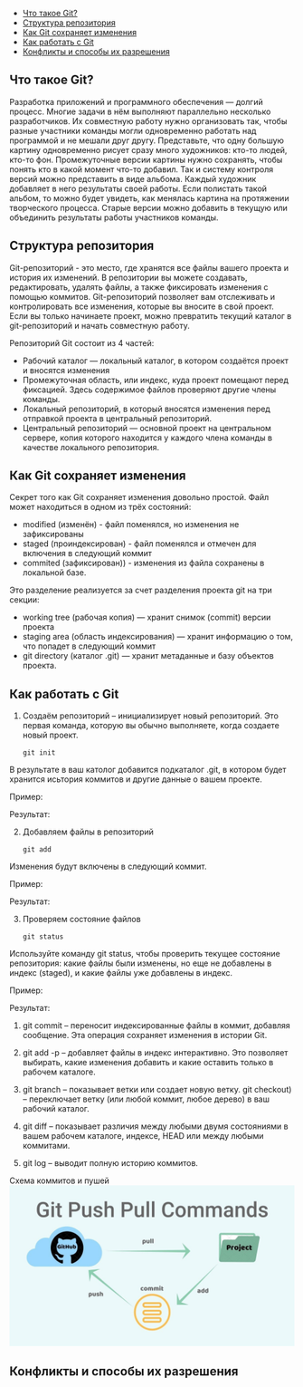 
- [Что такое Git?](#что-такое-git)
- [Структура репозитория](#структура-репозитория)
- [Как Git сохраняет изменения](#как-git-сохраняет-изменения)
- [Как работать с Git](#как-работать-с-git)
- [Конфликты и способы их разрешения](#конфликты-и-способы-их-разрешения)
   
## Что такое Git? 
Разработка приложений и программного обеспечения — долгий процесс. Многие задачи в нём выполняют параллельно несколько разработчиков. Их совместную работу нужно  организовать  так, чтобы разные участники команды могли одновременно работать над программой и не мешали друг другу. 
Представьте, что одну большую картину одновременно рисует сразу много художников: кто-то людей, кто-то фон. Промежуточные версии картины нужно сохранять, чтобы понять кто в какой момент что-то добавил. Так и систему контроля версий можно представить в виде альбома. Каждый художник добавляет в него результаты своей работы. Если полистать такой альбом, то можно будет  увидеть, как менялась картина на протяжении творческого процесса. Старые версии можно добавить в текущую или объединить результаты работы участников команды.

## Структура репозитория
Git-репозиторий - это место, где хранятся все файлы вашего проекта и история их изменений.
В репозитории вы можете создавать, редактировать, удалять файлы, а также фиксировать изменения с помощью коммитов. Git-репозиторий позволяет вам отслеживать и контролировать все изменения, которые вы вносите в свой проект. Если вы только начинаете проект, можно превратить текущий каталог в git-репозиторий и начать совместную работу. 

Репозиторий Git состоит из 4 частей:
* Рабочий каталог — локальный каталог, в котором создаётся проект и вносятся изменения
* Промежуточная область, или индекс, куда проект помещают перед фиксацией. Здесь содержимое файлов проверяют другие члены команды.
* Локальный репозиторий, в который вносятся изменения перед отправкой проекта в центральный репозиторий.
* Центральный репозиторий — основной проект на центральном сервере, копия которого находится у каждого члена команды в качестве локального репозитория.

## Как Git сохраняет изменения 

Секрет того как  Git сохраняет изменения  довольно простой. 
Файл может находиться в одном из трёх состояний:
* modified (изменён) - файл поменялся, но изменения не зафиксированы
* staged (проиндексирован) - файл поменялся и отмечен для включения в следующий коммит
* commited (зафиксирован)) - изменения из файла сохранены в локальной базе.

Это разделение реализуется за счет разделения проекта git на три секции: 
* working tree (рабочая копия) — хранит снимок (commit) версии проекта
* staging area (область индексирования) — хранит информацию о том, что попадет в следующий коммит
* git directory (каталог .git) — хранит метаданные и базу объектов проекта.

## Как работать с Git

1. Создаём репозиторий 
<git init> – инициализирует новый репозиторий. Это первая команда, которую вы обычно выполняете, когда создаете новый проект.
   
   ```
   git init
   ```
 В результате в ваш католог добавится подкаталог .git, в котором будет хранится исьтория коммитов и другие данные о вашем проекте.
 
 Пример:

 Результат:


2. Добавляем файлы в репозиторий
    ```
    git add
     ```
 Изменения будут включены в следующий коммит.

 Пример:

 Результат:

3. Проверяем состояние файлов
   ```
   git status
   ```
Используйте команду git status, чтобы проверить текущее состояние репозитория: какие файлы были изменены, но еще не добавлены в индекс (staged), и какие файлы уже добавлены в индекс.

 Пример:

 Результат:

1. git commit – переносит индексированные файлы в коммит, добавляя сообщение. Эта операция сохраняет изменения в истории Git.
2. git add -p – добавляет файлы в индекс интерактивно. Это позволяет выбирать, какие изменения добавить и какие оставить только в рабочем каталоге.
3. git branch – показывает ветки или создает новую ветку.
 git checkout) – переключает ветку (или любой коммит, любое дерево) в ваш рабочий каталог.

1. git diff – показывает различия между любыми двумя состояниями в вашем рабочем каталоге, индексе, HEAD или между любыми коммитами.
   
2. git log – выводит полную историю коммитов.

Схема коммитов и пушей
![Схема коммитов и пушей](images/scheme.jpeg)

## Конфликты и способы их разрешения 